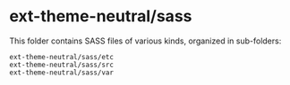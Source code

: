 # ext-theme-neutral/sass

This folder contains SASS files of various kinds, organized in sub-folders:

    ext-theme-neutral/sass/etc
    ext-theme-neutral/sass/src
    ext-theme-neutral/sass/var
